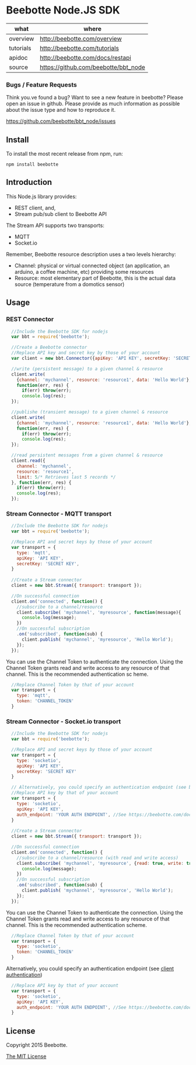 Beebotte Node.JS SDK
====================

| what          | where                                  |
|---------------|----------------------------------------|
| overview      | http://beebotte.com/overview           |
| tutorials     | http://beebotte.com/tutorials          |
| apidoc        | http://beebotte.com/docs/restapi       |
| source        | https://github.com/beebotte/bbt_node   |

### Bugs / Feature Requests

Think you.ve found a bug? Want to see a new feature in beebotte? Please open an
issue in github. Please provide as much information as possible about the issue type and how to reproduce it.

  https://github.com/beebotte/bbt_node/issues

## Install

To install the most recent release from npm, run:

    npm install beebotte

## Introduction

This Node.js library provides: 
* REST client, and,
* Stream pub/sub client to Beebotte API

The Stream API supports two transports:
* MQTT
* Socket.io

Remember, Beebotte resource description uses a two levels hierarchy:
  - Channel: physical or virtual connected object (an application, an arduino, a coffee machine, etc) providing some resources
  - Resource: most elementary part of Beebotte, this is the actual data source (temperature from a domotics sensor)

## Usage

### REST Connector

```javascript
  //Include the Beebotte SDK for nodejs
  var bbt = require('beebotte');

  //Create a Beebotte connector
  //Replace API key and secret key by those of your account
  var client = new bbt.Connector({apiKey: 'API KEY', secretKey: 'SECRET KEY'});

  //write (persistent message) to a given channel & resource
  client.write(
    {channel: 'mychannel', resource: 'resource1', data: 'Hello World'},
    function(err, res) {
      if(err) throw(err);
      console.log(res);
  });

  //publishe (transient message) to a given channel & resource
  client.write(
    {channel: 'mychannel', resource: 'resource1', data: 'Hello World'},
    function(err, res) {
      if(err) throw(err);
      console.log(res);
  });

  //read persistent messages from a given channel & resource
  client.read({
    channel: 'mychannel',
    resource: 'resource1', 
    limit: 5/* Retrieves last 5 records */
  }, function(err, res) {
    if(err) throw(err);
    console.log(res);
  });
```

### Stream Connector - MQTT transport

```javascript
  //Include the Beebotte SDK for nodejs
  var bbt = require('beebotte');

  //Replace API and secret keys by those of your account
  var transport = {
    type: 'mqtt',
    apiKey: 'API KEY', 
    secretKey: 'SECRET KEY',
  }
  
  //Create a Stream connector
  client = new bbt.Stream({ transport: transport });

  //On successful connection
  client.on('connected', function() {
    //subscribe to a channel/resource 
    client.subscribe( 'mychannel', 'myresource', function(message){
      console.log(message);
    })
    //On successful subscription
    .on('subscribed', function(sub) {
      client.publish( 'mychannel', 'myresource', 'Hello World');
    });
  });
```

You can use the Channel Token to authenticate the connection. Using the Channel Token grants read and write access to any resource of that channel. This is the recommended authentication sc
heme.
```javascript
  //Replace Channel Token by that of your account
  var transport = {
    type: 'mqtt',
    token: 'CHANNEL_TOKEN'
  }
```

### Stream Connector - Socket.io transport

```javascript
  //Include the Beebotte SDK for nodejs
  var bbt = require('beebotte');

  //Replace API and secret keys by those of your account
  var transport = {
    type: 'socketio',
    apiKey: 'API KEY',
    secretKey: 'SECRET KEY'
  }

  // Alternatively, you could specify an authentication endpoint (see beebotte.com/docs/clientauth)
  //Replace API key by that of your account
  var transport = {
    type: 'socketio',
    apiKey: 'API KEY', 
    auth_endpoint: 'YOUR AUTH ENDPOINT', //See https://beebotte.com/docs/clientauth 
  }
  
  //Create a Stream connector
  client = new bbt.Stream({ transport: transport });

  //On successful connection
  client.on('connected', function() {
    //subscribe to a channel/resource (with read and write access)
    client.subscribe( 'mychannel', 'myresource', {read: true, write: true}, function(message){
      console.log(message);
    })
    //On successful subscription
    .on('subscribed', function(sub) {
      client.publish( 'mychannel', 'myresource', 'Hello World');
    });
  });
```

You can use the Channel Token to authenticate the connection. Using the Channel Token grants read and write access to any resource of that channel. This is the recommended authentication scheme.
```javascript
  //Replace Channel Token by that of your account
  var transport = {
    type: 'socketio',
    token: 'CHANNEL_TOKEN'
  }
```

Alternatively, you could specify an authentication endpoint (see [client authentication](beebotte.com/docs/clientauth))
```javascript
  //Replace API key by that of your account
  var transport = {
    type: 'socketio',
    apiKey: 'API KEY',
    auth_endpoint: 'YOUR AUTH ENDPOINT', //See https://beebotte.com/docs/clientauth
  }
```

## License
Copyright 2015 Beebotte.

[The MIT License](http://opensource.org/licenses/MIT)

